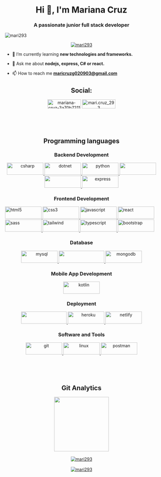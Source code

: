 <h1 align="center">Hi 👋, I'm Mariana Cruz</h1>
<h3 align="center">A passionate junior full stack developer</h3>

<p align="left"> <img src="https://komarev.com/ghpvc/?username=mari293&label=Profile%20views&color=0e75b6&style=flat" alt="mari293" /> </p>

<p align="center"> <a href="https://github.com/ryo-ma/github-profile-trophy"><img src="https://github-profile-trophy.vercel.app/?username=mari293&theme=radical" alt="mari293" /></a> </p>

- 🌱 I’m currently learning **new technologies and frameworks.**

- 💬 Ask me about **nodejs, express, C# or react.**

- 📫 How to reach me **maricruzg020903@gmail.com**


<h2 align="center">Social:</h2>
<p align="center">
<a href="https://linkedin.com/in/mariana-cruz-3a70b7211" target="blank"><img align="center" src="https://img.shields.io/badge/LinkedIn-0077B5?style=for-the-badge&logo=linkedin&logoColor=white" alt="mariana-cruz-3a70b7211" height="30" width="110" /></a>
<a href="https://instagram.com/mari.cruz_293" target="blank"><img align="center" src="https://img.shields.io/badge/Instagram-E4405F?style=for-the-badge&logo=instagram&logoColor=white" alt="mari.cruz_293" height="30" width="110" /></a>
</p>


<br><br><br><h2 align="Center">Programming languages</h2>

<h3 align="center">Backend Development</h3>
<p align="center"> 
<a href="https://www.w3schools.com/cs/" target="_blank" rel="noreferrer"> <img src="https://img.shields.io/badge/C%23-239120?style=for-the-badge&logo=c-sharp&logoColor=white" alt="csharp" width="120" height="40"/> </a>
<a href="https://dotnet.microsoft.com/" target="_blank" rel="noreferrer"> <img src="https://img.shields.io/badge/.NET-5C2D91?style=for-the-badge&logo=.net&logoColor=white" alt="dotnet" width="120" height="40"/> </a> 
<a href="https://www.python.org" target="_blank" rel="noreferrer"> <img src="https://img.shields.io/badge/Python-EA6C23?style=for-the-badge&logo=python&logoColor=white" alt="python" width="120" height="40"/> </a>
<a href="https://flask.palletsprojects.com/" target="_blank" rel="noreferrer"> <img src="https://img.shields.io/badge/Flask-2EC9EB?style=for-the-badge&logo=flask&logoColor=white" width="120" height="40"/> </a> 
<a href="https://nodejs.org" target="_blank" rel="noreferrer"> <img src="https://img.shields.io/badge/Node.js-D651E0?style=for-the-badge&logo=node.js&logoColor=white" width="120" height="40"/> </a>
<a href="https://expressjs.com" target="_blank" rel="noreferrer"> <img src="https://img.shields.io/badge/Express.js-E18171?style=for-the-badge" alt="express" width="120" height="40"/> </a> 
</p>

<h3 align="center">Frontend Development</h3>
<p aling="center"> 
<a href="https://www.w3.org/html/" target="_blank" rel="noreferrer"> <img src="https://img.shields.io/badge/HTML-4361EE?style=for-the-badge&logo=html5&logoColor=white" alt="html5" width="120" height="40"/> </a> 
<a href="https://www.w3schools.com/css/" target="_blank" rel="noreferrer"> <img src="https://img.shields.io/badge/CSS-A53860?&style=for-the-badge&logo=css3&logoColor=white" alt="css3" width="120" height="40"/> </a>
<a href="https://developer.mozilla.org/en-US/docs/Web/JavaScript" target="_blank" rel="noreferrer"> <img src="https://img.shields.io/badge/JavaScript-F7DF1E?style=for-the-badge&logo=javascript&logoColor=FFFFF" alt="javascript" width="120" height="40"/> </a> 
<a href="https://reactjs.org/" target="_blank" rel="noreferrer"> <img src="https://img.shields.io/badge/React-001B2E?style=for-the-badge&logo=react&logoColor=FFFFFF" alt="react" width="120" height="40"/> </a> 
<a href="https://sass-lang.com" target="_blank" rel="noreferrer"> <img src="https://img.shields.io/badge/Sass-CC6699?style=for-the-badge&logo=sass&logoColor=white" alt="sass" width="120" height="40"/> </a> 
<a href="https://tailwindcss.com/" target="_blank" rel="noreferrer"> <img src="https://img.shields.io/badge/Tailwind_CSS-38B2AC?style=for-the-badge&logo=tailwind-css&logoColor=white" alt="tailwind" width="120" height="40"/> </a>
<a href="https://www.typescriptlang.org/" target="_blank" rel="noreferrer"> <img src="https://img.shields.io/badge/TypeScript-A44A3F?style=for-the-badge&logo=typescript&logoColor=white" alt="typescript" width="120" height="40"/> </a>
<a href="https://getbootstrap.com" target="_blank" rel="noreferrer"> <img src="https://img.shields.io/badge/Bootstrap-563D7C?style=for-the-badge&logo=bootstrap&logoColor=white" alt="bootstrap" width="120" height="40"/> </a>
</p>


<h3 align="center">Database</h3>
<p align="center">  
<a href="https://www.mysql.com/" target="_blank" rel="noreferrer"> <img src="https://img.shields.io/badge/MySQL-BF0603?style=for-the-badge&logo=mysql&logoColor=white" alt="mysql" width="120" height="40"/> </a> 
<a href="https://www.microsoft.com/en-us/sql-server" target="_blank" rel="noreferrer"> <img src="https://img.shields.io/badge/Microsoft_SQL_Server-ff9e00?style=for-the-badge&logo=microsoft-sql-server&logoColor=white" width="150" height="40"/> </a>
<a href="https://www.mongodb.com/" target="_blank" rel="noreferrer"> <img src="https://img.shields.io/badge/MongoDB-17815E?style=for-the-badge&logo=mongodb&logoColor=white" alt="mongodb" width="120" height="40"/> </a>
</p>

<h3 align="center">Mobile App Development</h3>
<p align="center">
<a href="https://kotlinlang.org" target="_blank" rel="noreferrer"> <img src="https://img.shields.io/badge/Kotlin-8D99AE?&style=for-the-badge&logo=kotlin&logoColor=white" alt="kotlin" width="120" height="40"/> </a> 
</>

<h3 align="center">Deployment</h3>
<p align="center"> 
<a href="https://azure.microsoft.com/en-in/" target="_blank" rel="noreferrer"> <img src="https://img.shields.io/badge/Microsoft_Azure-0089D6?style=for-the-badge&logo=microsoft-azure&logoColor=white" width="150" height="40"/> </a> 
<a href="https://heroku.com" target="_blank" rel="noreferrer"> <img src="https://img.shields.io/badge/Heroku-430098?style=for-the-badge&logo=heroku&logoColor=white" alt="heroku" width="120" height="40"/> </a>
<a href="https://netlify.com/" target="_blank"><img src="https://img.shields.io/badge/Netlify-00C7B7?style=for-the-badge&logo=netlify&logoColor=white" alt="netlify" width="120" height="40"/> </a>
</p>

<h3 align="center">Software and Tools</h3>
<p align="center"> 
<a href="https://git-scm.com/" target="_blank" rel="noreferrer"> <img src="https://img.shields.io/badge/Git-E34F26?style=for-the-badge&logo=git&logoColor=white" alt="git" width="120" height="40"/> </a> 
<a href="https://www.linux.org/" target="_blank" rel="noreferrer"> <img src="https://img.shields.io/badge/Linux-9EF01A?style=for-the-badge&logo=linux&logoColor=white" alt="linux" width="120" height="40"/> </a>
<a href="https://postman.com" target="_blank" rel="noreferrer"> <img src="https://img.shields.io/badge/postman-1E88E5.svg?style=for-the-badge&logo=postman&logoColor=white" alt="postman" width="120" height="40"/> </a>
 </p>

<br><br><br><h2 align="center">Git Analytics</h2>
<p align="center">
<a href="https://github.com/mari293">
  <img height="180em" src="https://github-readme-stats-eight-theta.vercel.app/api/top-langs/?username=mari293&layout=compact&langs_count=8&theme=radical"/>
  <br><br><img align="center" src="https://github-readme-stats.vercel.app/api?username=mari293&theme=radical&show_icons=true&locale=en" alt="mari293" />
  <br><br><img align="center" src="https://github-readme-streak-stats.herokuapp.com/?user=mari293&&theme=radical" alt="mari293" />
</a>
</p>
